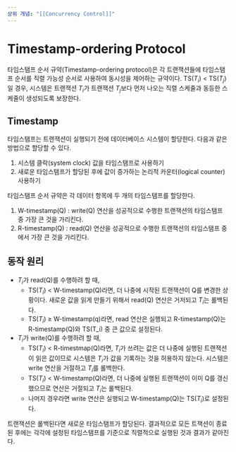 ```yaml
---
상위 개념: "[[Concurrency Control]]"
---
```

# Timestamp-ordering Protocol
타임스탬프 순서 규약(Timestamp-ordering protocol)은 각 트랜잭션들에 타임스탬프 순서를 직렬 가능성 순서로 사용하여 동시성을 제어하는 규약이다. TS($T_i$) < TS($T_j$)일 경우, 시스템은 트랜잭션 $T_i$가 트랜잭션 $T_j$보다 먼저 나오는 직렬 스케줄과 동등한 스케줄이 생성되도록 보장한다.

## Timestamp
타임스탬프는 트랜잭션이 실행되기 전에 데이터베이스 시스템이 할당한다. 다음과 같은 방법으로 할당할 수 있다.

1. 시스템 클락(system clock) 값을 타임스탬프로 사용하기
2. 새로운 타임스탬프가 할당된 후에 값이 증가하는 논리적 카운터(logical counter) 사용하기

타임스탬프 순서 규약은 각 데이터 항목에 두 개의 타임스탬프를 할당한다.

1. W-timestamp(Q) : write(Q) 연산을 성공적으로 수행한 트랜잭션의 타임스탬프 중 가장 큰 것을 가리킨다.
2. R-timestamp(Q) : read(Q) 연산을 성공적으로 수행한 트랜잭션의 타임스탬프 중에서 가장 큰 것을 가리킨다.

## 동작 원리
* $T_i$가 read(Q)를 수행하려 할 때,
	* TS($T_i$) < W-timestamp(Q)라면, 더 나중에 시작된 트랜잭션이 Q를 변경한 상황이다. 새로운 값을 읽게 만들기 위해서 read(Q) 연산은 거저되고 $T_i$는 롤백된다.
	* TS($T_i$) $\geq$ W-timestamp(q)라면, read 연산은 실행되고 R-timestamp(Q)는 R-timestamp(Q)와 TS(T_i) 중 큰 값으로 설정된다.
* $T_i$가 write(Q)를 수행하려 할 때,
	* TS($T_i$) < R-timestmap(Q)라면, $T_i$가 쓰려는 값은 더 나중에 실행된 트랜잭션이 읽은 값이므로 시스템은 $T_i$가 값을 기록하는 것을 허용하지 않는다. 시스템은 write 연산을 거절하고 $T_i$를 롤백한다.
	* TS($T_i$) < W-timestamp(Q)라면, 더 나중에 실행된 트랜잭션이 이미 Q를 갱신했으므로 연산은 거절되고 $T_i$는 롤백된다.
	* 나머지 경우라면 write 연산은 실행되고 W-timestamp(Q)는 TS($T_i$)로 설정된다.

트랜잭션은 롤백된다면 새로운 타임스탬프가 할당된다. 결과적으로 모든 트잭션이 종료된 후에는 각각에 설정된 타임스탬프를 기준으로 직렬적으로 실행된 것과 결과가 같아진다.